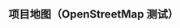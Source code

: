 ## 项目地图（OpenStreetMap 测试）

<div id="map" style="height: 400px;"></div>

<link
  rel="stylesheet"
  href="https://unpkg.com/leaflet@1.9.3/dist/leaflet.css"
  integrity="sha256-sA+e2AtJOCbZo7GkTq7t4J8C8LkhzN4niwHqjvZqs+k="
  crossorigin=""
/>
<script
  src="https://unpkg.com/leaflet@1.9.3/dist/leaflet.js"
  integrity="sha256-nP4cPp2YkJpsZgDdhZYtKPtFfXUfZMtfsDp5Gk6sjRk="
  crossorigin=""
></script>
<script>
  document.addEventListener("DOMContentLoaded", function () {
    var map = L.map("map").setView([31.2304, 121.4737], 13); // 上海位置

    L.tileLayer("https://{s}.tile.openstreetmap.org/{z}/{x}/{y}.png", {
      maxZoom: 19,
      attribution: '&copy; OpenStreetMap 贡献者',
    }).addTo(map);

    L.marker([31.2304, 121.4737])
      .addTo(map)
      .bindPopup("你好，这里是上海")
      .openPopup();
  });
</script>
